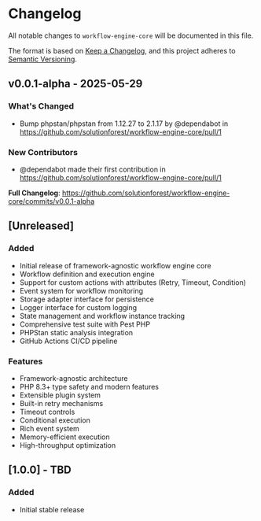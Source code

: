 # Changelog

All notable changes to `workflow-engine-core` will be documented in this file.

The format is based on [Keep a Changelog](https://keepachangelog.com/en/1.0.0/),
and this project adheres to [Semantic Versioning](https://semver.org/spec/v2.0.0.html).

## v0.0.1-alpha - 2025-05-29

### What's Changed

* Bump phpstan/phpstan from 1.12.27 to 2.1.17 by @dependabot in https://github.com/solutionforest/workflow-engine-core/pull/1

### New Contributors

* @dependabot made their first contribution in https://github.com/solutionforest/workflow-engine-core/pull/1

**Full Changelog**: https://github.com/solutionforest/workflow-engine-core/commits/v0.0.1-alpha

## [Unreleased]

### Added

- Initial release of framework-agnostic workflow engine core
- Workflow definition and execution engine
- Support for custom actions with attributes (Retry, Timeout, Condition)
- Event system for workflow monitoring
- Storage adapter interface for persistence
- Logger interface for custom logging
- State management and workflow instance tracking
- Comprehensive test suite with Pest PHP
- PHPStan static analysis integration
- GitHub Actions CI/CD pipeline

### Features

- Framework-agnostic architecture
- PHP 8.3+ type safety and modern features
- Extensible plugin system
- Built-in retry mechanisms
- Timeout controls
- Conditional execution
- Rich event system
- Memory-efficient execution
- High-throughput optimization

## [1.0.0] - TBD

### Added

- Initial stable release
